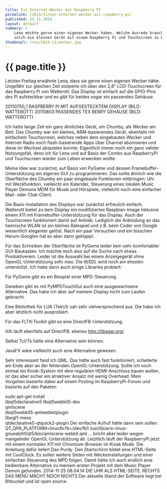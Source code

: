 ```yaml
---
title: Ein Internet-Wecker mit Raspberry PI
permalink: /2014/11/ein-internet-wecker-mit-raspberry-pi/
published: 25.11.2014
layout: default
summary: >
    Lena möchte gerne einen eigenen Wecker haben. Welche Ausrede braucht es noch,
    solch ein kleines Gerät mit einem Raspberry Pi und Touchscreen zu bauen?
thumbnail: /res/2014-11/wecker.jpg
---
```

# {{ page.title }}

Letzten Freitag erwähnte Lena, dass sie gerne einen eigenen Wecker hätte. Ungefähr zur gleichen Zeit stolperte ich über den 2,8” LCD-Touchscreen für das Raspberry Pi von Watterott. Das Display ist einfach auf die GPIO-Pins des Pi aufsteckbar und es gibt für beides sogar ein passendes Gehäuse.

20110750_1
RASPBERRY PI MIT AUFGESTECKTEM DISPLAY (BILD: WATTEROTT)
20110803
PASSENDES TEX BERRY GEHÄUSE (BILD: WATTEROTT)

Ich hatte lange Zeit ein ganz ähnliches Gerät, ein Chumby, als Wecker am Bett. Das Chumby war ein kleines, ARM-basierendes Gerät, ebenfalls mit einfachem Touchscreen, welches neben dem eingebauten Wecker und Internet-Radio noch flash-basierende Apps über Channel abonnieren und diese im Wechsel abspielen konnte. Eigentlich immer noch ein ganz valider Nutzungsfall, denn ich für Lena und auf Basis der Combo aus RaspberryPi und Touchscreen wieder zum Leben erwecken wollte.

Meine Idee war zunächst, auf Basis von PyGame und dessen Framebuffer-Unterstützung ein eigenes GUI zu programmieren. Das sollte ähnlich wie die Oberfläche des Chumby ein paar eingebaute Funktionen mitbringen: Uhr mit Weckfunktion, vielleicht ein Kalender, Steuerung eines lokalen Music Player Demons MDM für Musik und Hörspiele, vielleicht noch eine einfacher Mail- oder Chat-Client.

Die Basis-Installation des Displays war zunächst erfreulich einfach. Watterott bietet zu dem Display ein modifiziertes Raspbian-Image inklusive einem X11 mit Framebuffer-Unterstützung für das Display. Auch der Touchscreen funktioniert damit auf Anhieb. Lediglich die Anbindung an das heimische WLAN ist ein kleines Ratespiel und z.B. beim Coder von Google wesentlich eleganter gelöst. Nach ein paar Versuchen und ein bisschen Herum-Googlen hat es aber dann geklappt.

Für das Schreiben der Oberfläche ist PyGame leider kein sehr komfortabler GUI-Baukasten. Ich machte mich also auf die Suche nach etwas Produktiverem. Leider ist die Auswahl bei einem Anzeigegerät ohne OpenGL-Unterstützung sehr mau. Die libSDL wird noch am ehesten unterstützt. Ich habe dann auch einige Libraries probiert:

Für PyGame gibt es ein Beispiel einer MPD-Steuerung.

Daneben gibt es mit PyMPDTouchGui auch eine ausgewachsene Alternative. Das habe ich aber auf meinem Display nicht zum Laufen gebracht.

Eine Bibliothek für LUA (TekUI) sah sehr vielversprechend aus. Die habe ich aber letztlich nicht ausprobiert.

Für das FLTK-Toolkit gibt es eine DirectFB-Unterstützung.

iliXi läuft ebenfalls auf DirectFB, ebenso http://libagar.org/

Selbst Tcl/Tk hätte eine Alternative sein können.

JavaFX wäre vielleicht auch eine Alternative gewesen.

Sehr interessant fand ich QML. Das hätte auch fast funktioniert, scheiterte am Ende aber an der fehlenden OpenGL-Unterstützung. Sollte ich noch einmal ein Kiosk-System mit dem regulären HDMI-Anschluss bauen wollen, ist das aber sicher ein atraktiver Ansatz mit wenig Overhead. Mein Vorgehen basierte dabei auf einem Posting im RaspberryPi-Forum und basierte auf den Paketen

sudo apt-get install \
     libqt5declarative5 libqt5webkit5-dev \
     qmlscene \
     libqt5webkit5-qmlwebkitplugin \
     libegl1-mesa \
     qtdeclarative5-qtquick2-plugin
Der einfache Aufruf hätte dann sein sollen:
QT_QPA_PLATFORM=linuxfb:fb=/dev/fb1 /usr/lib/arm-linux-gnueabihf/qt5/bin/qmlscene webkit.qml
… bricht aber leider wegen mangelnder OpenGL-Unterstützung ab.
Letztlich läuft der RaspberryPi jetzt mit einem normalen X11 mit Chromium-Browser im Kiosk Mode. Die Anleitung dafür liefert Dan Purdy.  Den Startschirm bildet eine HTML-Seite mit CoolClock. Es sollen weitere Seiten mit Weckeinstellungen und einer einfachen Steuerung des MPD folgen. Damit hätte ich auch endlich eine bedienbare Alternative zu meinem ersten Projekt mit dem Music Player Demon gefunden.
2014-11-25 08.04.14
DIE UHR ALS HTML-SEITE. RECHTS DAS MENÜ MACHT NOCH NICHTS
Der aktuelle Stand der Software liegt bei Bitbucket und ist open source.
